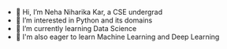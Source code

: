 - 👋 Hi, I’m Neha Niharika Kar, a CSE undergrad
- 👀 I’m interested in Python and its domains 
- 🌱 I’m currently learning Data Science 
- 💞️ I'm also eager to learn Machine Learning and Deep Learning

<!---
Neha-Niharika-Kar/Neha-Niharika-Kar is a ✨ special ✨ repository because its `README.md` (this file) appears on your GitHub profile.
You can click the Preview link to take a look at your changes.
--->
